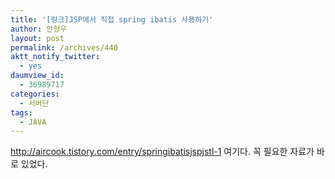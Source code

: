 ```yaml
---
title: '[링크]JSP에서 직접 spring ibatis 사용하기'
author: 안형우
layout: post
permalink: /archives/440
aktt_notify_twitter:
  - yes
daumview_id:
  - 36989717
categories:
  - 서버단
tags:
  - JAVA
---
```

<http://aircook.tistory.com/entry/springibatisjspjstl-1> 여기다. 꼭 필요한 자료가 바로 있었다.